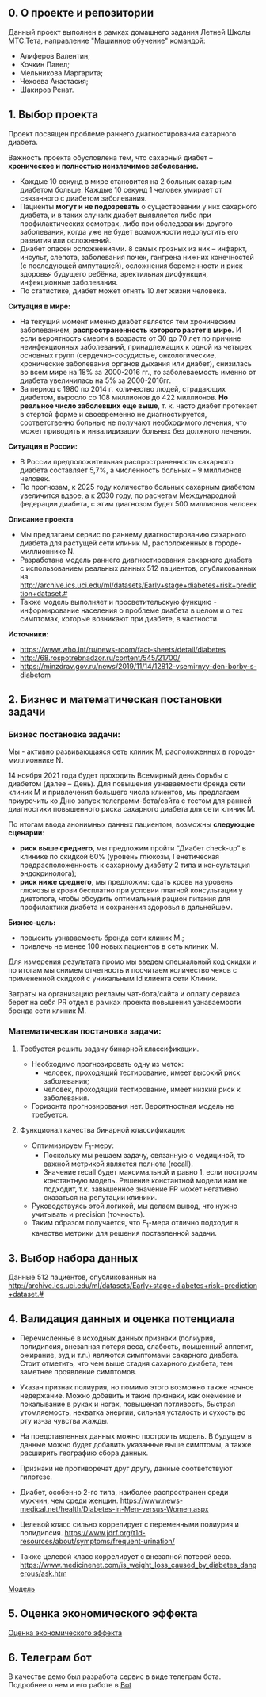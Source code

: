 

## 0. О проекте и репозитории
Данный проект выполнен в рамках домашнего задания Летней Школы МТС.Тета, направление "Машинное обучение" командой:
* Алиферов Валентин;
* Кочкин Павел;
* Мельникова Маргарита;
* Чехоева Анастасия;
* Шакиров Ренат.

## 1. Выбор проекта

Проект посвящен проблеме раннего диагностирования сахарного диабета.

Важность проекта обусловлена тем, что сахарный диабет – **хроническое и полностью неизлечимое заболевание.**
* Каждые 10 секунд в мире становится на 2 больных сахарным диабетом больше. Каждые 10 секунд 1 человек умирает от связанного с диабетом заболевания.
* Пациенты **могут и не подозревать** о существовании у них сахарного диабета, и в таких случаях диабет выявляется либо при профилактических осмотрах, либо при обследовании другого заболевания, когда уже не будет возможности недопустить его развития или осложнений. 
* Диабет опасен осложнениями. 8 самых грозных из них – инфаркт, инсульт, слепота, заболевания почек, гангрена нижних конечностей (с последующей ампутацией), осложнения беременности и риск здоровья будущего ребёнка, эректильная дисфункция, инфекционные заболевания.
* По статистике, диабет может отнять 10 лет жизни человека.

**Ситуация в мире:**
* На текущий момент именно диабет является тем хроническим заболеванием, **распространенность которого растет в мире.** И если вероятность смерти в возрасте от 30 до 70 лет по причине неинфекционных заболеваний, принадлежащих к одной из четырех основных групп (сердечно-сосудистые, онкологические, хронические заболевания органов дыхания или диабет), снизилась во всем мире на 18% за 2000-2016 гг., то заболеваемость именно от диабета увеличилась на 5% за 2000-2016гг.  
* За период с 1980 по 2014 г. количество людей, страдающих диабетом, выросло со 108 миллионов до 422 миллионов. **Но реальное число заболевших еще выше**, т. к. часто диабет протекает в стертой форме и своевременно не диагностируется, соответственно больные не получают необходимого лечения, что может приводить к инвалидизации больных без должного лечения.

**Ситуация в России:**
* В России предположительная распространенность сахарного диабета составляет 5,7%, а численность больных - 9 миллионов человек.
* По прогнозам, к 2025 году количество больных сахарным диабетом увеличится вдвое, а к 2030 году, по расчетам Международной федерации диабета, с этим диагнозом будет 500 миллионов человек

**Описание проекта**
* Мы предлагаем сервис по раннему диагностированию сахарного диабета для растущей сети клиник M, расположенных в городе-миллионнике N.
* Разработана модель раннего диагностирования сахарного диабета с использованием реальных данных 512 пациентов, опубликованных на http://archive.ics.uci.edu/ml/datasets/Early+stage+diabetes+risk+prediction+dataset.#
* Также модель выполняет и просветительскую функцию - информирование населения о проблеме диабета в целом и о тех симптомах, которые возникают при диабете, в частности.

**Источники:**
* https://www.who.int/ru/news-room/fact-sheets/detail/diabetes
* http://68.rospotrebnadzor.ru/content/545/21700/
* https://minzdrav.gov.ru/news/2019/11/14/12812-vsemirnyy-den-borby-s-diabetom



## 2. Бизнес и математическая постановки задачи

### Бизнес постановка задачи:

Мы - активно развивающаяся сеть клиник M, расположенных в городе-миллионнике N.

14 ноября 2021 года будет проходить Всемирный день борьбы с диабетом (далее – День). Для повышения узнаваемости бренда сети клиник M и привлечения большего числа клиентов, мы предлагаем приурочить ко Дню запуск телеграмм-бота/сайта с тестом для ранней диагностики повышенного риска сахарного диабета для сети клиник M.

По итогам ввода анонимных данных пациентом, возможны **следующие сценарии**:
* **риск выше среднего**, мы предложим
пройти “Диабет check-up” в клинике по скидкой 60% (уровень глюкозы, Генетическая предрасположенность к сахарному диабету 2 типа и консультация эндокринолога);
* **риск ниже среднего**, мы предложим:
сдать кровь на уровень глюкозы в крови бесплатно при условии платной консультации у диетолога, чтобы обсудить оптимальный рацион питания для профилактики диабета и сохранения здоровья в дальнейшем.

**Бизнес-цель:**
* повысить узнаваемость бренда сети клиник М.;
* привлечь не менее 100 новых пациентов в сеть клиник М.

Для измерения результата промо мы введем специальный код скидки и по итогам мы снимем отчетность и посчитаем количество чеков с примененной скидкой с уникальным id клиента сети Клиник.

Затраты на организацию рекламы чат-бота/сайта и оплату сервиса берет на себя PR отдел в рамках проекта повышения узнаваемости бренда сети клиник М. 

### Математическая постановка задачи:
1. Требуется решить задачу бинарной классификации.
    * Необходимо прогнозировать одну из меток: 
        * человек, проходящий тестирование, имеет высокий риск заболевания;
        * человек, проходящий тестирование, имеет низкий риск к заболевания.
    * Горизонта прогнозирования нет. Вероятностная модель не требуется.  

2. Функционал качества бинарной классификации:
    * Оптимизируем $F_{1}$-меру:
        * Поскольку мы решаем задачу, связанную с медициной, то важной метрикой является полнота (recall). 
        * Значение recall будет максимальной и равно 1, если построим константную модель. Решение константной модели нам не подходит, т.к. завышенное значение FP может негативно сказаться на репутации клиники.
    * Руководствуясь этой логикой, мы делаем вывод, что нужно учитывать и precision (точность).
    * Таким образом получается, что $F_{1}$-мера отлично подходит в качестве метрики для решения поставленной задачи.


## 3. Выбор набора данных
Данные 512 пациентов, опубликованных на http://archive.ics.uci.edu/ml/datasets/Early+stage+diabetes+risk+prediction+dataset.#

## 4. Валидация данных и оценка потенциала
* Перечисленные в исходных данных признаки (полиурия, полидипсия, внезапная потеря веса, слабость, поышенный аппетит, ожирание, зуд и т.п.) являются симптомами сахарного диабета.  Стоит отметить, что чем выше стадия сахарного диабета, тем заметнее проявление симптомов. 

* Указан признак полиурия, но помимо этого возможно также ночное недержание. Можно добавить и такие признаки, как онемение и покалывание в руках и ногах, повышеная потливость, быстрая утомляемость, нехватка энергии, сильная усталость и сухость во рту из-за чувства жажды.

* На представленных данных можно построить модель. В будущем в данные можно будет добавить указанные выше симптомы, а также расширить географию сбора данных.

* Признаки не противоречат друг другу, данные соответствуют гипотезе.

* Диабет, особенно 2-го типа, наиболее распространен среди мужчин, чем среди женщин. https://www.news-medical.net/health/Diabetes-in-Men-versus-Women.aspx

* Целевой класс сильно коррелирует с переменными полиурия и полидипсия.  https://www.jdrf.org/t1d-resources/about/symptoms/frequent-urination/

* Также целевой класс коррелирует с внезапной потерей веса. https://www.medicinenet.com/is_weight_loss_caused_by_diabetes_dangerous/ask.htm

[Модель](model.ipynb)

## 5. Оценка экономического эффекта

[Оценка экономического эффекта](Effect.ipynb)

## 6. Телеграм бот

В качестве демо был разработа сервис в виде телеграм бота.
Подробнее о нем и его работе в [Bot](bot/)
